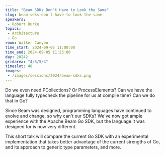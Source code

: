 ```yaml
---
title: "Beam SDKs Don't Have to Look the Same"
slug: beam-sdks-don-t-have-to-look-the-same
speakers:
 - Robert Burke
topics:
 - Architecture
 - Go
room: Walker Canyon
time_start: 2024-09-05 11:00:00
time_end: 2024-09-05 11:25:00
day: 20242
gridarea: "4/3/5/4"
timeslot: 40
images:
 - /images/sessions/2024/beam-sdks.png
---
```


Do we even need PCollections? Or ProcessElements? Can we have the language fully typecheck the pipeline for us at compile time? Can we do that in Go?

Since Beam was designed, programming languages have continued to evolve and change, so why can't our SDKs? We've now got ample experience with the Apache Beam Go SDK, but the language it was designed for is now very different. 

This short talk will compare the current Go SDK with an experimental implementation that takes better advantage of the current strengths of Go, and its approach to generic type parameters, and more.